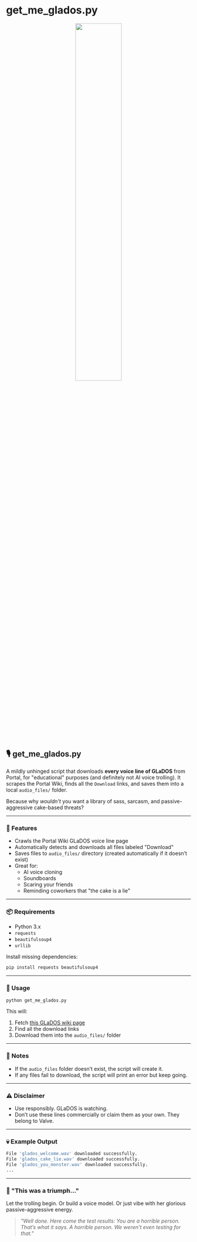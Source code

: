 # get_me_glados.py

<p align="center">
  <img src="https://static.wikia.nocookie.net/villains/images/7/79/GLaDOS_P2.png/revision/latest?cb=20210517180141" width="50%">
</p>


## 🎙 get_me_glados.py

A mildly unhinged script that downloads **every voice line of GLaDOS** from Portal, for "educational" purposes (and definitely not AI voice trolling). It scrapes the Portal Wiki, finds all the `Download` links, and saves them into a local `audio_files/` folder.

Because why *wouldn't* you want a library of sass, sarcasm, and passive-aggressive cake-based threats?

---

### 🧠 Features
- Crawls the Portal Wiki GLaDOS voice line page
- Automatically detects and downloads all files labeled "Download"
- Saves files to `audio_files/` directory (created automatically if it doesn’t exist)
- Great for:
  - AI voice cloning
  - Soundboards
  - Scaring your friends
  - Reminding coworkers that "the cake is a lie"

---

### 📦 Requirements
- Python 3.x
- `requests`
- `beautifulsoup4`
- `urllib`

Install missing dependencies:
```bash
pip install requests beautifulsoup4
```

---

### 🚀 Usage
```bash
python get_me_glados.py
```

This will:
1. Fetch [this GLaDOS wiki page](https://theportalwiki.com/wiki/GLaDOS_voice_lines_(Portal))
2. Find all the download links
3. Download them into the `audio_files/` folder

---

### 📝 Notes
- If the `audio_files` folder doesn’t exist, the script will create it.
- If any files fail to download, the script will print an error but keep going.

---

### ⚠️ Disclaimer
- Use responsibly. GLaDOS is watching.
- Don’t use these lines commercially or claim them as your own. They belong to Valve.

---

### 💀 Example Output
```bash
File 'glados_welcome.wav' downloaded successfully.
File 'glados_cake_lie.wav' downloaded successfully.
File 'glados_you_monster.wav' downloaded successfully.
...
```

---

### 🧁 "This was a triumph..."
Let the trolling begin. Or build a voice model. Or just vibe with her glorious passive-aggressive energy.

> *"Well done. Here come the test results: You are a horrible person. That’s what it says. A horrible person. We weren’t even testing for that."*

